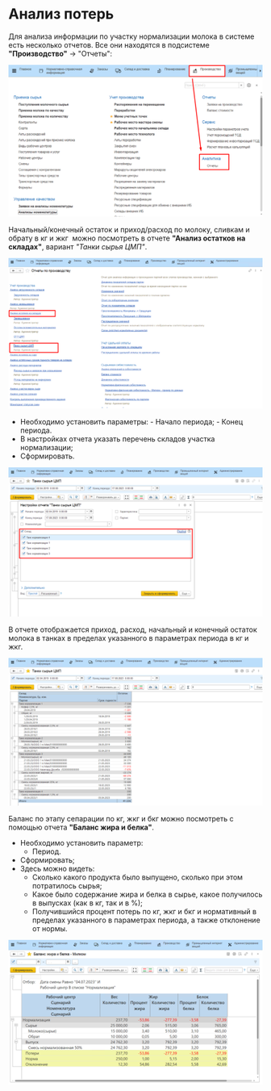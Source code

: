 # Анализ потерь


Для анализа информации по участку нормализации молока в системе есть
несколько отчетов. Все они находятся в подсистеме **"Производство"** -\>
"Отчеты":

![](LossAnalysis.assets/1.png)

Начальный/конечный остаток и приход/расход по молоку, сливкам и обрату в кг и жкг  можно посмотреть в отчете **"Анализ остатков на складах"**, вариант *"Танки сырья ЦМП"*.

![](LossAnalysis.assets/2.png)  

-    Необходимо установить параметры:
    -   Начало периода;
    -   Конец периода.
-   В настройках отчета указать перечень складов участка нормализации;  
-   Cформировать.

![](LossAnalysis.assets/5.png)

В отчете отображается приход, расход, начальный и конечный остаток молока в танках в пределах указанного в параметрах периода в кг и жкг.

![](LossAnalysis.assets/3.png)

Баланс по этапу сепарации по кг, жкг и бкг можно посмотреть с помощью отчета **"Баланс жира и белка"**.

- Необходимо установить параметр:
    - Период. 
- Cформировать;
- Здесь можно видеть:
    -   Сколько какого продукта было выпущено, сколько при этом потратилось сырья;
    -    Какое было содержание жира и белка в сырье, какое получилось в выпусках (как в кг, так и в %);
    -   Получившийся процент потерь по кг, жкг и бкг и нормативный в пределах указанного в параметрах периода, а также отклонение от нормы.

![](LossAnalysis.assets/4.png)